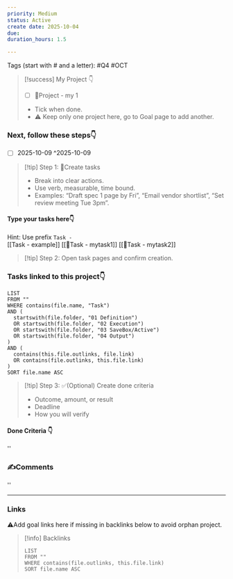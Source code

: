 ```yaml
---
priority: Medium
status: Active
create date: 2025-10-04
due:
duration_hours: 1.5

---
```

Tags (start with # and a letter): #Q4 #OCT 

> [!success] My Project 👇
> - [ ] 🚀Project - my 1
> - Tick when done.
> - ⚠️ Keep only one project here, go to Goal page to add another. 

### Next, follow these steps👇
- [ ] 2025-10-09 ^2025-10-09
> [!tip] Step 1: 📌Create tasks  
> - Break into clear actions.  
> - Use verb, measurable, time bound.  
> - Examples: “Draft spec 1 page by Fri”, “Email vendor shortlist”, “Set review meeting Tue 3pm”.

#### Type your tasks here👇  
Hint: Use prefix `Task - `  
[[Task - example]]
[[📌Task - mytask1]]
[[📌Task - mytask2]]

> [!tip] Step 2: Open task pages and confirm creation.
### Tasks linked to this project👇
~~~dataview
LIST
FROM ""
WHERE contains(file.name, "Task")
AND (
  startswith(file.folder, "01 Definition")
  OR startswith(file.folder, "02 Execution")
  OR startswith(file.folder, "03 SaveBox/Active")
  OR startswith(file.folder, "04 Output")
)
AND (
  contains(this.file.outlinks, file.link)
  OR contains(file.outlinks, this.file.link)
)
SORT file.name ASC
~~~
> [!tip] Step 3: ✅(Optional) Create done criteria
> - Outcome, amount, or result
> - Deadline
> - How you will verify

#### Done Criteria 👇
''
### ✍️Comments
''
___
### Links  
⚠️Add goal links here if missing in backlinks below to avoid orphan project.  

> [!info] Backlinks  
> ```dataview
> LIST
> FROM ""
> WHERE contains(file.outlinks, this.file.link)
> SORT file.name ASC
> ```



